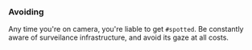 ### Avoiding

Any time you're on camera, you're liable to get `#spotted`. Be constantly aware of surveilance infrastructure, and avoid its gaze at all costs.
